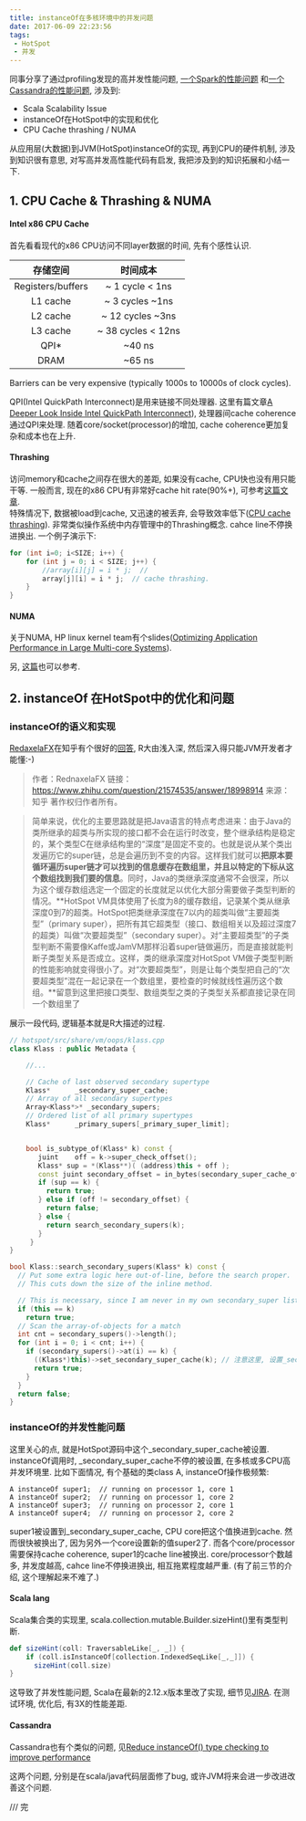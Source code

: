 ```yaml
---
title: instanceOf在多核环境中的并发问题
date: 2017-06-09 22:23:56
tags:
 - HotSpot
 - 并发
---
```

同事分享了通过profiling发现的高并发性能问题, [一个Spark的性能问题](https://www.slideshare.net/SparkSummit/accelerating-spark-genome-sequencing-in-clouda-data-driven-approach-case-studies-and-beyond-spark-summit-east-talk-by-lucy-lu-and-eric-kaczmarek) 和[一个Cassandra的性能问题](https://issues.apache.org/jira/browse/CASSANDRA-12787), 涉及到:
- Scala Scalability Issue
- instanceOf在HotSpot中的实现和优化
- CPU Cache thrashing / NUMA  

从应用层(大数据)到JVM(HotSpot)instanceOf的实现, 再到CPU的硬件机制, 涉及到知识很有意思, 对写高并发高性能代码有启发, 我把涉及到的知识拓展和小结一下.
<!--more-->

## 1. CPU Cache & Thrashing & NUMA
#### Intel x86 CPU Cache
首先看看现代的x86 CPU访问不同layer数据的时间, 先有个感性认识.  

| 存储空间         | 时间成本   |
| :--------------: | :----------: |
| Registers/buffers  |  ~ 1 cycle < 1ns  |
| L1 cache  |  ~ 3 cycles  ~1ns  |
| L2 cache  |  ~ 12 cycles  ~3ns  |
| L3 cache  |  ~ 38 cycles < 12ns  |
| QPI*  |  ~40 ns  |
| DRAM  |  ~65 ns  |

Barriers can be very expensive (typically 1000s to 10000s of
clock cycles).

QPI(Intel QuickPath Interconnect)是用来链接不同处理器. 这里有篇文章[A Deeper Look Inside Intel QuickPath Interconnect](http://www.drdobbs.com/go-parallel/article/print?articleId=222301437)), 处理器间cache coherence通过QPI来处理. 随着core/socket(processor)的增加, cache coherence更加复杂和成本也在上升.

#### Thrashing
访问memory和cache之间存在很大的差距, 如果没有cache, CPU快也没有用只能干等. 一般而言, 现在的x86 CPU有非常好cache hit rate(90%+), 可参考[这篇文章](https://www.extremetech.com/extreme/188776-how-l1-and-l2-cpu-caches-work-and-why-theyre-an-essential-part-of-modern-chips).  
特殊情况下, 数据被load到cache, 又迅速的被丢弃, 会导致效率低下([CPU cache thrashing](https://pomozok.wordpress.com/2011/11/29/cpu-cache-thrashing/)). 非常类似操作系统中内存管理中的Thrashing概念. cahce line不停换进换出.
一个例子演示下:
```c
for (int i=0; i<SIZE; i++) {
    for (int j = 0; i < SIZE; j++) {
        //array[i][j] = i * j;  //
        array[j][i] = i * j;  // cache thrashing.
    }
}
```

#### NUMA
关于NUMA, HP linux kernel team有个slides([Optimizing Application Performance in Large Multi-core Systems](http://events.linuxfoundation.org/sites/events/files/slides/Optimizing%20Application%20Performance%20in%20Large%20Multi-core%20Systems_0.pdf)).

另, [这篇](http://cenalulu.github.io/linux/numa/)也可以参考.

## 2. instanceOf 在HotSpot中的优化和问题
### instanceOf的语义和实现
[RedaxelaFX](https://www.zhihu.com/people/rednaxelafx/)在知乎有个很好的[回答](https://www.zhihu.com/question/21574535), R大由浅入深, 然后深入得只能JVM开发者才能懂:-)

>作者：RednaxelaFX
链接：https://www.zhihu.com/question/21574535/answer/18998914
来源：知乎
著作权归作者所有。

>简单来说，优化的主要思路就是把Java语言的特点考虑进来：由于Java的类所继承的超类与所实现的接口都不会在运行时改变，整个继承结构是稳定的，某个类型C在继承结构里的“深度”是固定不变的。也就是说从某个类出发遍历它的super链，总是会遍历到不变的内容。这样我们就可以**把原本要循环遍历super链才可以找到的信息缓存在数组里，并且以特定的下标从这个数组找到我们要的信息**。同时，Java的类继承深度通常不会很深，所以为这个缓存数组选定一个固定的长度就足以优化大部分需要做子类型判断的情况。**HotSpot VM具体使用了长度为8的缓存数组，记录某个类从继承深度0到7的超类。HotSpot把类继承深度在7以内的超类叫做“主要超类型”（primary super），把所有其它超类型（接口、数组相关以及超过深度7的超类）叫做“次要超类型”（secondary super）。对“主要超类型”的子类型判断不需要像Kaffe或JamVM那样沿着super链做遍历，而是直接就能判断子类型关系是否成立。这样，类的继承深度对HotSpot VM做子类型判断的性能影响就变得很小了。对“次要超类型”，则是让每个类型把自己的“次要超类型”混在一起记录在一个数组里，要检查的时候就线性遍历这个数组。**留意到这里把接口类型、数组类型之类的子类型关系都直接记录在同一个数组里了

展示一段代码, 逻辑基本就是R大描述的过程.
```c++
// hotspot/src/share/vm/oops/klass.cpp
class Klass : public Metadata {

    //...

    // Cache of last observed secondary supertype
    Klass*      _secondary_super_cache;
    // Array of all secondary supertypes
    Array<Klass*>* _secondary_supers;
    // Ordered list of all primary supertypes
    Klass*      _primary_supers[_primary_super_limit];


    bool is_subtype_of(Klass* k) const {
       juint    off = k->super_check_offset();
       Klass* sup = *(Klass**)( (address)this + off );
       const juint secondary_offset = in_bytes(secondary_super_cache_offset());
       if (sup == k) {
         return true;
       } else if (off != secondary_offset) {
         return false;
       } else {
         return search_secondary_supers(k);
       }
     }
}

bool Klass::search_secondary_supers(Klass* k) const {
  // Put some extra logic here out-of-line, before the search proper.
  // This cuts down the size of the inline method.

  // This is necessary, since I am never in my own secondary_super list.
  if (this == k)
    return true;
  // Scan the array-of-objects for a match
  int cnt = secondary_supers()->length();
  for (int i = 0; i < cnt; i++) {
    if (secondary_supers()->at(i) == k) {
      ((Klass*)this)->set_secondary_super_cache(k); // 注意这里, 设置_secondary_super_cache
      return true;
    }
  }
  return false;
}
```

### instanceOf的并发性能问题
这里关心的点, 就是HotSpot源码中这个_secondary_super_cache被设置. instanceOf调用时, _secondary_super_cache不停的被设置, 在多核或多CPU高并发环境里.
比如下面情况, 有个基础的类class A, instanceOf操作极频繁:
```
A instanceOf super1;  // running on processor 1, core 1
A instanceOf super2;  // running on processor 1, core 2
A instanceOf super3;  // running on processor 2, core 1
A instanceOf super4;  // running on processor 2, core 2
```
super1被设置到_secondary_super_cache, CPU core把这个值换进到cache. 然而很快被换出了, 因为另外一个core设置新的值super2了. 而各个core/processor需要保持cache coherence, super1的cache line被换出. core/processor个数越多, 并发度越高, cahce line不停换进换出, 相互拖累程度越严重. (有了前三节的介绍, 这个理解起来不难了.)


#### Scala lang  
Scala集合类的实现里, scala.collection.mutable.Builder.sizeHint()里有类型判断.
```scala
def sizeHint(coll: TraversableLike[_, _]) {
    if (coll.isInstanceOf[collection.IndexedSeqLike[_,_]]) {
      sizeHint(coll.size)
}
```
这导致了并发性能问题, Scala在最新的2.12.x版本里改了实现, 细节见[JIRA](https://issues.scala-lang.org/browse/SI-9823). 在测试环境, 优化后, 有3X的性能差距.

#### Cassandra
Cassandra也有个类似的问题, 见[Reduce instanceOf() type checking to improve performance](https://issues.apache.org/jira/browse/CASSANDRA-12787)

这两个问题, 分别是在scala/java代码层面修了bug, 或许JVM将来会进一步改进改善这个问题.  

/// 完
